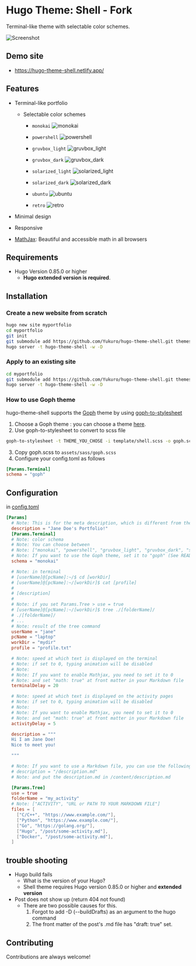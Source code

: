 # Hugo Theme: Shell - Fork
Terminal-like theme with selectable color schemes.

![Screenshot](https://raw.githubusercontent.com/Yukuro/hugo-theme-shell/master/images/motion.gif)

## Demo site
- https://hugo-theme-shell.netlify.app/

## Features
- Terminal-like portfolio
    - Selectable color schemes
        - `monokai`
        ![monokai](https://raw.githubusercontent.com/Yukuro/hugo-theme-shell/master/images/monokai.png)

        - `powershell`
        ![powershell](https://raw.githubusercontent.com/Yukuro/hugo-theme-shell/master/images/powershell.png)

        - `gruvbox_light`
        ![gruvbox_light](https://raw.githubusercontent.com/Yukuro/hugo-theme-shell/master/images/gruvbox_light.png)

        - `gruvbox_dark`
        ![gruvbox_dark](https://raw.githubusercontent.com/Yukuro/hugo-theme-shell/master/images/gruvbox_dark.png)

        - `solarized_light`
        ![solarized_light](https://raw.githubusercontent.com/Yukuro/hugo-theme-shell/master/images/solarized_light.png)

        - `solarized_dark`
        ![solarized_dark](https://raw.githubusercontent.com/Yukuro/hugo-theme-shell/master/images/solarized_dark.png)

        - `ubuntu`
        ![ubuntu](https://raw.githubusercontent.com/Yukuro/hugo-theme-shell/master/images/ubuntu.png)

        - `retro`
        ![retro](https://raw.githubusercontent.com/Yukuro/hugo-theme-shell/master/images/retro.png)
        
- Minimal design
- Responsive
- [MathJax](https://www.mathjax.org/): Beautiful and accessible math in all browsers

## Requirements
- Hugo Version 0.85.0 or higher
    - **Hugo extended version is required**.

## Installation
### Create a new website from scratch
```bash
hugo new site myportfolio
cd myportfolio
git init
git submodule add https://github.com/Yukuro/hugo-theme-shell.git themes/hugo-theme-shell
hugo server -t hugo-theme-shell -w -D
```

### Apply to an existing site
```bash
cd myportfolio
git submodule add https://github.com/Yukuro/hugo-theme-shell.git themes/hugo-theme-shell
hugo server -t hugo-theme-shell -w -D
```

### How to use Goph theme
hugo-theme-shell supports the [Goph](https://github.com/Mayccoll/Gogh) theme by using [goph-to-stylesheet](https://github.com/Yukuro/goph-to-stylesheet)
1. Choose a Goph theme : you can choose a theme [here](https://mayccoll.github.io/Gogh/).
2. Use goph-to-stylesheet to convert to scss file
```bash
goph-to-stylesheet -t THEME_YOU_CHOSE -i template/shell.scss -o goph.scss
```
3. Copy goph.scss to `assets/sass/goph.scss`
4. Configure your config.toml as follows
```toml
[Params.Terminal]
schema = "goph"
```

## Configuration
in [config.toml](config/_default/config.toml)
```toml
[Params]
  # Note: This is for the meta description, which is different from the "description" displayed in the terminal.
  description = "Jane Doe's Portfolio!"
  [Params.Terminal]
  # Note: color schema
  # Note: You can choose between
  # Note: ["monokai", "powershell", "gruvbox_light", "gruvbox_dark", "solarized_light", "solarized_dark", "ubuntu", "retro"]
  # Note: If you want to use the Goph theme, set it to "goph" (See README.md)
  schema = "monokai"

  # Note: in terminal
  # [userName]@[pcName]:~/$ cd [workDir]
  # [userName]@[pcName]:~/[workDir]$ cat [profile]
  #
  # [description]
  #
  # Note: if you set Params.Tree > use = true
  # [userName]@[pcName]:~/[workDir]$ tree ./[folderName]/
  # ./[folderName]/
  # ...
  # Note: result of the tree command
  userName = "jane"
  pcName = "laptop"
  workDir = "mydir"
  profile = "profile.txt"

  # Note: speed at which text is displayed on the terminal
  # Note: if set to 0, typing animation will be disabled
  # Note:
  # Note: If you want to enable Mathjax, you need to set it to 0
  # Note: and set "math: true" at front matter in your Markdown file
  terminalDelay = 20

  # Note: speed at which text is displayed on the activity pages
  # Note: if set to 0, typing animation will be disabled
  # Note: 
  # Note: If you want to enable Mathjax, you need to set it to 0
  # Note: and set "math: true" at front matter in your Markdown file
  activityDelay = 5

  description = """
  Hi I am Jane Doe!
  Nice to meet you!

  """

  # Note: If you want to use a Markdown file, you can use the following
  # description = "/description.md"
  # Note: and put the description.md in /content/description.md

  [Params.Tree]
  use = true
  folderName = "my_activity"
  # Note: ["ACTIVITY", "URL or PATH TO YOUR MARKDOWN FILE"]
  files = [ 
    ["C/C++", "https://www.example.com/"],
    ["Python", "https://www.example.com/"],
    ["Go", "https://golang.org/"],
    ["Hugo", "/post/some-activity.md"],
    ["Docker", "/post/some-activity.md"],
  ]
```

## trouble shooting
- Hugo build fails
  - What is the version of your Hugo?
  - Shell theme requires Hugo version 0.85.0 or higher and **extended version**
- Post does not show up (return 404 not found)
  - There are two possible causes for this.
    1. Forgot to add -D (--buildDrafts) as an argument to the hugo command
    2. The front matter of the post's .md file has "draft: true" set.

## Contributing
Contributions are always welcome!
